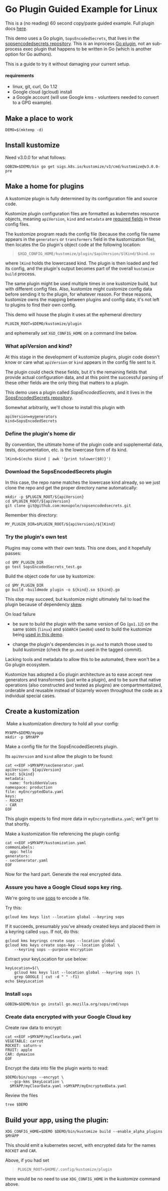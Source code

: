# Go Plugin Guided Example for Linux

This is a (no reading) 60 second copy/paste guided
example.  Full plugin docs [here](README.md).

[SopsEncodedSecrets repository]: https://github.com/monopole/sopsencodedsecrets
[Go plugin]: https://golang.org/pkg/plugin

This demo uses a Go plugin, `SopsEncodedSecrets`,
that lives in the [sopsencodedsecrets repository].
This is an inprocess [Go plugin], not an
sub-process exec plugin that happens to be written
in Go (which is another option for Go authors).

This is a guide to try it without damaging your
current setup.

#### requirements

 * linux, git, curl, Go 1.12
 * Google cloud (gcloud) install
 * a Google account (will use Google kms -
   volunteers needed to convert to a GPG example).

## Make a place to work

```
DEMO=$(mktemp -d)
```

## Install kustomize

Need v3.0.0 for what follows:

```
GOBIN=$DEMO/bin go get sigs.k8s.io/kustomize/v3/cmd/kustomize@v3.0.0-pre
```

## Make a home for plugins

A kustomize plugin is fully determined by
its configuration file and source code.

[required fields]: https://kubernetes.io/docs/concepts/overview/working-with-objects/kubernetes-objects/#required-fields

Kustomize plugin configuration files are formatted
as kubernetes resource objects, meaning
`apiVersion`, `kind` and `metadata` are [required
fields] in these config files.

The kustomize program reads the config file
(because the config file name appears in the
`generators` or `transformers` field in the
kustomization file), then locates the Go plugin's
object code at the following location:

> ```
> $XGD_CONFIG_HOME/kustomize/plugin/$apiVersion/$lKind/$kind.so
> ```

where `lKind` holds the lowercased kind.  The
plugin is then loaded and fed its config, and the
plugin's output becomes part of the overall
`kustomize build` process.

The same plugin might be used multiple times in
one kustomize build, but with different config
files.  Also, kustomize might customize config
data before sending it to the plugin, for whatever
reason.  For these reasons, kustomize owns the
mapping between plugins and config data; it's not
left to plugins to find their own config.

This demo will house the plugin it uses at the
ephemeral directory

```
PLUGIN_ROOT=$DEMO/kustomize/plugin
```

and ephemerally set `XGD_CONFIG_HOME` on a command
line below.

### What apiVersion and kind?

At this stage in the development of kustomize
plugins, plugin code doesn't know or care what
`apiVersion` or `kind` appears in the config file
sent to it.

The plugin could check these fields, but it's the
remaining fields that provide actual configuration
data, and at this point the successful parsing of
these other fields are the only thing that matters
to a plugin.

This demo uses a plugin called _SopsEncodedSecrets_,
and it lives in the [SopsEncodedSecrets repository].

Somewhat arbitrarily, we'll chose to install 
this plugin with

```
apiVersion=mygenerators
kind=SopsEncodedSecrets
```

### Define the plugin's home dir

By convention, the ultimate home of the plugin
code and supplemental data, tests, documentation,
etc. is the lowercase form of its kind.

```
lKind=$(echo $kind | awk '{print tolower($0)}')
```

### Download the SopsEncodedSecrets plugin

In this case, the repo name matches the lowercase
kind already, so we just clone the repo and get
the proper directory name automatically:

```
mkdir -p $PLUGIN_ROOT/${apiVersion}
cd $PLUGIN_ROOT/${apiVersion}
git clone git@github.com:monopole/sopsencodedsecrets.git
```

Remember this directory:

```
MY_PLUGIN_DIR=$PLUGIN_ROOT/${apiVersion}/${lKind}
```

### Try the plugin's own test

Plugins may come with their own tests.
This one does, and it hopefully passes:

```
cd $MY_PLUGIN_DIR
go test SopsEncodedSecrets_test.go
```

Build the object code for use by kustomize:

```
cd $MY_PLUGIN_DIR
go build -buildmode plugin -o ${kind}.so ${kind}.go
```

This step may succeed, but kustomize might
ultimately fail to load the plugin because of
dependency [skew].

[skew]: https://github.com/kubernetes-sigs/kustomize/blob/master/docs/plugins/README.md#caveats
[used in this demo]: #install-kustomize

On load failure

 * be sure to build the plugin with the same
   version of Go (`go1.12`) on the same `$GOOS`
   (`linux`) and `$GOARCH` (`amd64`) used to build
   the kustomize being [used in this demo].
   
 * change the plugin's dependencies in `go.mod` to
   match those used to build kustomize (check the
   `go.mod` used in the tagged commit).

Lacking tools and metadata to allow this to be
automated, there won't be a Go plugin ecosystem.

Kustomize has adopted a Go plugin architecture as
to ease accept new generators and transformers
(just write a plugin), and to be sure that native
operations (also constructed and tested as
plugins) are compartmentalized, orderable and
reusable instead of bizarrely woven throughout the
code as a individual special cases.

## Create a kustomization
​
Make a kustomization directory to
hold all your config:

```
MYAPP=$DEMO/myapp
mkdir -p $MYAPP
```

Make a config file for the SopsEncodedSecrets plugin.

Its `apiVersion` and `kind` allow the plugin to be
found:

```
cat <<EOF >$MYAPP/secGenerator.yaml
apiVersion: ${apiVersion}
kind: ${kind}
metadata:
  name: forbiddenValues
namespace: production
file: myEncryptedData.yaml
keys:
- ROCKET
- CAR
EOF
```

This plugin expects to find more data in
`myEncryptedData.yaml`; we'll get to that shortly.

Make a kustomization file referencing the plugin
config:

```
cat <<EOF >$MYAPP/kustomization.yaml
commonLabels:
  app: hello
generators:
- secGenerator.yaml
EOF
```

Now for the hard part.  Generate the real encrypted data.


### Assure you have a Google Cloud sops key ring.

We're going to use [sops](https://github.com/mozilla/sops) to encode a file.

Try this:

```
gcloud kms keys list --location global --keyring sops
```

If it succeeds, presumably you've already
created keys and placed them in a keyring called `sops`.
If not, do this:

```
gcloud kms keyrings create sops --location global
gcloud kms keys create sops-key --location global \
    --keyring sops --purpose encryption
```

Extract your keyLocation for use below:
```
keyLocation=$(\
    gcloud kms keys list --location global --keyring sops |\
    grep GOOGLE | cut -d " " -f1)
echo $keyLocation
```

### Install `sops`

```
GOBIN=$DEMO/bin go install go.mozilla.org/sops/cmd/sops
```

### Create data encrypted with your Google Cloud key

Create raw data to encrypt:
```
cat <<EOF >$MYAPP/myClearData.yaml
VEGETABLE: carrot
ROCKET: saturn-v
FRUIT: apple
CAR: dymaxion
EOF

```

Encrypt the data into file the plugin wants to read:

```
$DEMO/bin/sops --encrypt \
  --gcp-kms $keyLocation \
  $MYAPP/myClearData.yaml >$MYAPP/myEncryptedData.yaml
```


Review the files
```
tree $DEMO
```


## Build your app, using the plugin:

```
XDG_CONFIG_HOME=$DEMO $DEMO/bin/kustomize build --enable_alpha_plugins $MYAPP
```

This should emit a kubernetes secret, with
encrypted data for the names `ROCKET` and `CAR`.

Above, if you had set

> ```
> PLUGIN_ROOT=$HOME/.config/kustomize/plugin
> ```

there would be no need to use `XDG_CONFIG_HOME` in the
_kustomize_ command above.

